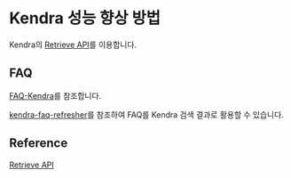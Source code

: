 # Kendra 성능 향상 방법

Kendra의 [Retrieve API](https://docs.aws.amazon.com/kendra/latest/APIReference/API_Retrieve.html)를 이용합니다.

## FAQ

[FAQ-Kendra](https://github.com/aws-samples/enterprise-search-with-amazon-kendra-workshop/blob/master/Part%202%20-%20Adding%20a%20FAQ.md)를 참조합니다.

[kendra-faq-refresher](https://github.com/aws-samples/amazon-kendra-faq-refresher/tree/main)를 참조하여 FAQ를 Kendra 검색 결과로 활용할 수 있습니다.


## Reference

[Retrieve API](https://docs.aws.amazon.com/kendra/latest/APIReference/API_Retrieve.html)

